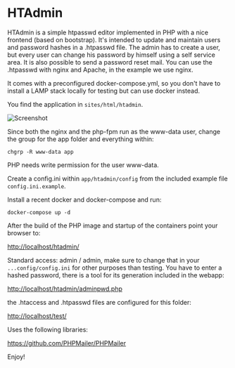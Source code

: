 HTAdmin
=======

HTAdmin is a simple htpasswd editor implemented in PHP with a nice frontend (based on bootstrap). It's intended to update and maintain users and password hashes in a .htpasswd file. The admin has to create a user, but every user can change his password by himself using a self service area. It is also possible to send a password reset mail. You can use the .htpasswd with nginx and Apache, in the example we use nginx.

It comes with a preconfigured docker-compose.yml, so you don't have to install a LAMP stack locally for testing but can use docker instead.

You find the application in `sites/html/htadmin`.

![Screenshot](screenshot.png "Screenshot")

Since both the nginx and the php-fpm run as the www-data user, change the group for the app folder and everything within:

`chgrp -R www-data app`

PHP needs write permission for the user www-data.

Create a config.ini within `app/htadmin/config` from the included example file `config.ini.example`.

Install a recent docker and docker-compose and run:

`docker-compose up -d`
 
After the build of the PHP image and startup of the containers point your browser to:

<http://localhost/htadmin/>

Standard access: admin / admin, make sure to change that in your `...config/config.ini` for other purposes than testing. You have to enter a hashed password, there is a tool for its generation included in the webapp:

<http://localhost/htadmin/adminpwd.php>

the .htaccess and .htpasswd files are configured for this folder:

<http://localhost/test/>

Uses the following libraries:

<https://github.com/PHPMailer/PHPMailer>


Enjoy!

